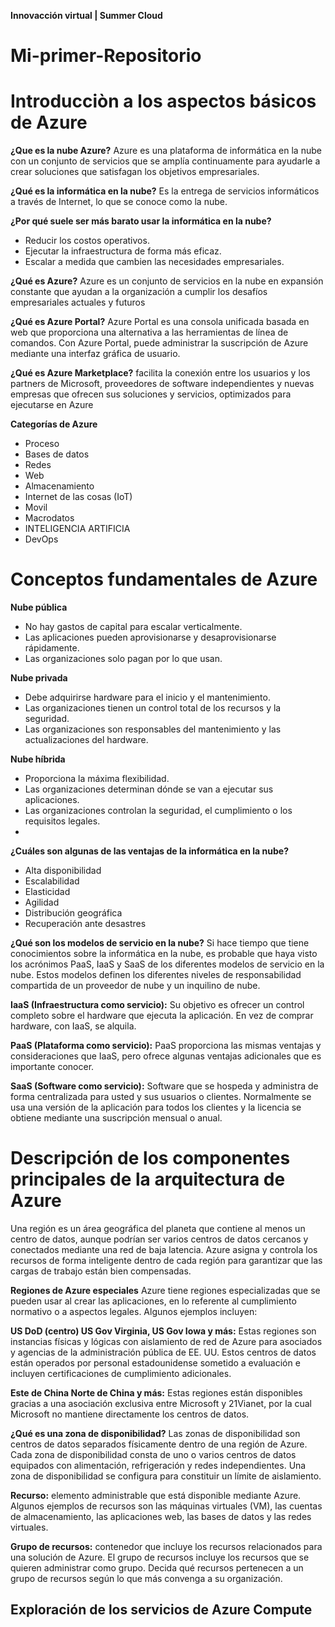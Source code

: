 **Innovacción virtual | Summer Cloud**
# Mi-primer-Repositorio

# Introducciòn a los aspectos básicos de Azure

**¿Que es la nube Azure?**
Azure es una plataforma de informática en la nube con un conjunto de servicios que se amplía continuamente para ayudarle a crear soluciones que satisfagan los objetivos empresariales.

**¿Qué es la informática en la nube?**
Es la entrega de servicios informáticos a través de Internet, lo que se conoce como la nube.

**¿Por qué suele ser más barato usar la informática en la nube?**
- Reducir los costos operativos.
- Ejecutar la infraestructura de forma más eficaz.
- Escalar a medida que cambien las necesidades empresariales.

**¿Qué es Azure?**
Azure es un conjunto de servicios en la nube en expansión constante que ayudan a la organización a cumplir los desafíos empresariales actuales y futuros

**¿Qué es Azure Portal?**
Azure Portal es una consola unificada basada en web que proporciona una alternativa a las herramientas de línea de comandos. Con Azure Portal, puede administrar la suscripción de Azure mediante una interfaz gráfica de usuario.

**¿Qué es Azure Marketplace?**
facilita la conexión entre los usuarios y los partners de Microsoft, proveedores de software independientes y nuevas empresas que ofrecen sus soluciones y servicios, optimizados para ejecutarse en Azure


**Categorías de Azure**

- Proceso                                   
- Bases de datos
- Redes                                     
- Web
- Almacenamiento                            
- Internet de las cosas (IoT)
- Movil                                     
- Macrodatos
- INTELIGENCIA ARTIFICIA                   
- DevOps


#  Conceptos fundamentales de Azure


**Nube pública**
- No hay gastos de capital para escalar verticalmente.
- Las aplicaciones pueden aprovisionarse y desaprovisionarse rápidamente.
- Las organizaciones solo pagan por lo que usan.


**Nube privada**
- Debe adquirirse hardware para el inicio y el mantenimiento.
- Las organizaciones tienen un control total de los recursos y la seguridad.
- Las organizaciones son responsables del mantenimiento y las actualizaciones del hardware.


**Nube híbrida**
- Proporciona la máxima flexibilidad.
- Las organizaciones determinan dónde se van a ejecutar sus aplicaciones.
- Las organizaciones controlan la seguridad, el cumplimiento o los requisitos legales.
- 

**¿Cuáles son algunas de las ventajas de la informática en la nube?**

- Alta disponibilidad
- Escalabilidad
- Elasticidad
- Agilidad
- Distribución geográfica
- Recuperación ante desastres

**¿Qué son los modelos de servicio en la nube?**
Si hace tiempo que tiene conocimientos sobre la informática en la nube, es probable que haya visto los acrónimos PaaS, IaaS y SaaS de los diferentes modelos de servicio en la nube. Estos modelos definen los diferentes niveles de responsabilidad compartida de un proveedor de nube y un inquilino de nube.


**IaaS (Infraestructura como servicio):**
Su objetivo es ofrecer un control completo sobre el hardware que ejecuta la aplicación. En vez de comprar hardware, con IaaS, se alquila.

**PaaS (Plataforma como servicio):**
PaaS proporciona las mismas ventajas y consideraciones que IaaS, pero ofrece algunas ventajas adicionales que es importante conocer.

**SaaS (Software como servicio):**
Software que se hospeda y administra de forma centralizada para usted y sus usuarios o clientes. Normalmente se usa una versión de la aplicación para todos los clientes y la licencia se obtiene mediante una suscripción mensual o anual.


#  Descripción de los componentes principales de la arquitectura de Azure

Una región es un área geográfica del planeta que contiene al menos un centro de datos, aunque podrían ser varios centros de datos cercanos y conectados mediante una red de baja latencia. Azure asigna y controla los recursos de forma inteligente dentro de cada región para garantizar que las cargas de trabajo están bien compensadas.

**Regiones de Azure especiales**
Azure tiene regiones especializadas que se pueden usar al crear las aplicaciones, en lo referente al cumplimiento normativo o a aspectos legales. Algunos ejemplos incluyen:

**US DoD (centro) US Gov Virginia, US Gov Iowa y más:** Estas regiones son instancias físicas y lógicas con aislamiento de red de Azure para asociados y agencias de la administración pública de EE. UU. Estos centros de datos están operados por personal estadounidense sometido a evaluación e incluyen certificaciones de cumplimiento adicionales.

**Este de China Norte de China y más:** Estas regiones están disponibles gracias a una asociación exclusiva entre Microsoft y 21Vianet, por la cual Microsoft no mantiene directamente los centros de datos.

**¿Qué es una zona de disponibilidad?**
Las zonas de disponibilidad son centros de datos separados físicamente dentro de una región de Azure. Cada zona de disponibilidad consta de uno o varios centros de datos equipados con alimentación, refrigeración y redes independientes. Una zona de disponibilidad se configura para constituir un límite de aislamiento.


**Recurso:** elemento administrable que está disponible mediante Azure. Algunos ejemplos de recursos son las máquinas virtuales (VM), las cuentas de almacenamiento, las aplicaciones web, las bases de datos y las redes virtuales.

**Grupo de recursos:** contenedor que incluye los recursos relacionados para una solución de Azure. El grupo de recursos incluye los recursos que se quieren administrar como grupo. Decida qué recursos pertenecen a un grupo de recursos según lo que más convenga a su organización.


## Exploración de los servicios de Azure Compute






















